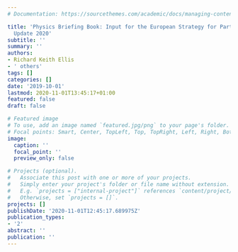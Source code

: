 ```yaml
---
# Documentation: https://sourcethemes.com/academic/docs/managing-content/

title: 'Physics Briefing Book: Input for the European Strategy for Particle Physics
  Update 2020'
subtitle: ''
summary: ''
authors:
- Richard Keith Ellis
- ' others'
tags: []
categories: []
date: '2019-10-01'
lastmod: 2020-11-01T13:45:17+01:00
featured: false
draft: false

# Featured image
# To use, add an image named `featured.jpg/png` to your page's folder.
# Focal points: Smart, Center, TopLeft, Top, TopRight, Left, Right, BottomLeft, Bottom, BottomRight.
image:
  caption: ''
  focal_point: ''
  preview_only: false

# Projects (optional).
#   Associate this post with one or more of your projects.
#   Simply enter your project's folder or file name without extension.
#   E.g. `projects = ["internal-project"]` references `content/project/deep-learning/index.md`.
#   Otherwise, set `projects = []`.
projects: []
publishDate: '2020-11-01T12:45:17.689975Z'
publication_types:
- '2'
abstract: ''
publication: ''
---
```

